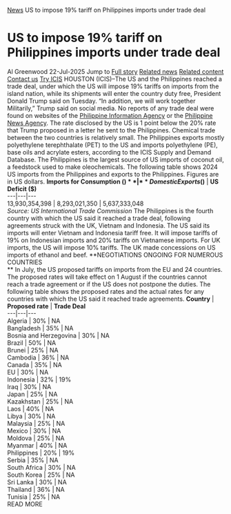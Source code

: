 [News](https://www.icis.com/explore/resources/news/) US to impose 19% tariff on Philippines imports under trade deal
# US to impose 19% tariff on Philippines imports under trade deal
Al Greenwood
22-Jul-2025
Jump to
[Full story](https://www.icis.com/explore/resources/news/2025/07/22/11121051/us-to-impose-19-tariff-on-philippines-imports-under-trade-deal/#full-story)
[Related news](https://www.icis.com/explore/resources/news/2025/07/22/11121051/us-to-impose-19-tariff-on-philippines-imports-under-trade-deal/#related-articles)
[Related content](https://www.icis.com/explore/resources/news/2025/07/22/11121051/us-to-impose-19-tariff-on-philippines-imports-under-trade-deal/#related-contents)
[Contact us](https://www.icis.com/explore/resources/news/2025/07/22/11121051/us-to-impose-19-tariff-on-philippines-imports-under-trade-deal/#contact-us)
[Try ICIS](https://www.icis.com/explore/contact/try-icis-today/?intcmp=individual-news_try-icis)
HOUSTON (ICIS)–The US and the Philippines reached a trade deal, under which the US will impose 19% tariffs on imports from the island nation, while its shipments will enter the country duty free, President Donald Trump said on Tuesday. 
“In addition, we will work together Militarily,” Trump said on social media. 
No reports of any trade deal were found on websites of the [Philippine Information Agency](https://pia.gov.ph/news/) or the [Philippine News Agency](https://www.pna.gov.ph/). 
The rate disclosed by the US is 1 point below the 20% rate that Trump proposed in a letter he sent to the Philippines. 
Chemical trade between the two countries is relatively small. The Philippines exports mostly polyethylene terephthalate (PET) to the US and imports polyethylene (PE), base oils and acrylate esters, according to the ICIS Supply and Demand Database. 
The Philippines is the largest source of US imports of coconut oil, a feedstock used to make oleochemicals. 
The following table shows 2024 US imports from the Philippines and exports to the Philippines. Figures are in US dollars. 
**Imports for Consumption ($)** |  **Domestic Exports ($)** |  **US Deficit ($)**  
---|---|---  
13,930,354,398  |  8,293,021,350  |  5,637,333,048   
_Source: US International Trade Commission_
The Philippines is the fourth country with which the US said it reached a trade deal, following agreements struck with the UK, Vietnam and Indonesia. 
The US said its imports will enter Vietnam and Indonesia tariff free. It will impose tariffs of 19% on Indonesian imports and 20% tariffs on Vietnamese imports. 
For UK imports, the US will impose 10% tariffs. The UK made concessions on US imports of ethanol and beef. 
**NEGOTIATIONS ONGOING FOR NUMEROUS COUNTRIES  
** In July, the US proposed tariffs on imports from the EU and 24 countries. The proposed rates will take effect on 1 August if the countries cannot reach a trade agreement or if the US does not postpone the duties. 
The following table shows the proposed rates and the actual rates for any countries with which the US said it reached trade agreements. 
**Country** |  **Proposed rate** |  **Trade Deal**  
---|---|---  
Algeria  |  30%  |  NA   
Bangladesh  |  35%  |  NA   
Bosnia and Herzegovina  |  30%  |  NA   
Brazil  |  50%  |  NA   
Brunei  |  25%  |  NA   
Cambodia  |  36%  |  NA   
Canada  |  35%  |  NA   
EU  |  30%  |  NA   
Indonesia  |  32%  |  19%   
Iraq  |  30%  |  NA   
Japan  |  25%  |  NA   
Kazakhstan  |  25%  |  NA   
Laos  |  40%  |  NA   
Libya  |  30%  |  NA   
Malaysia  |  25%  |  NA   
Mexico  |  30%  |  NA   
Moldova  |  25%  |  NA   
Myanmar  |  40%  |  NA   
Philippines  |  20%  |  19%   
Serbia  |  35%  |  NA   
South Africa  |  30%  |  NA   
South Korea  |  25%  |  NA   
Sri Lanka  |  30%  |  NA   
Thailand  |  36%  |  NA   
Tunisia  |  25%  |  NA   
READ MORE